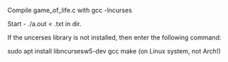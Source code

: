 Compile game_of_life.c with gcc <file> -lncurses

Start - ./a.out < <file>.txt in dir.

If the uncerses library is not installed, then enter the following command:

sudo apt install libncursesw5-dev gcc make
(on Linux system, not Arch!)
